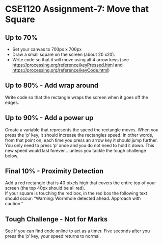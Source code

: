 # CSE1120 Assignment-7: Move that Square

## Up to 70%
* Set your canvas to 700px x 700px
* Draw a small square on the screen (about 20 x20).
* Write code so that it will move using all 4 arrow keys (see https://processing.org/reference/keyPressed.html and https://processing.org/reference/keyCode.html)

## Up to 80% - Add wrap around
Write code so that the rectangle wraps the screen when it goes off the edges.  

## Up to 90% - Add a power up
Create a variable that represents the speed the rectangle moves. When you press the ‘p’ key, it should increase the rectangles speed. In other words, from that point on, each time you press an arrow key it should jump further. You only need to press ‘p’ once and you do not need to hold it down. This new speed would last forever…  unless you tackle the tough challenge below.

## Final 10% - Proximity Detection
Add a red rectangle that is 40 pixels high that covers the entire top of your screen (the top 40px should be all red).  
If your square is touching the red box, in the red box the following text should occur: “Warning: Wormhole detected ahead.  Approach with caution.”

## Tough Challenge - Not for Marks
See if you can find code online to act as a timer. Five seconds after you press the ‘p’ key, your speed returns to normal.
